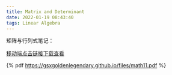 ```yaml
---
title: Matrix and Determinant
date: 2022-01-19 08:43:40
tags: Linear Algebra
---
```


矩阵与行列式笔记：

<!--more-->

[移动端点击链接下载查看](https://gsxgoldenlegendary.github.io/files/math11.pdf)

{% pdf https://gsxgoldenlegendary.github.io/files/math11.pdf %}
